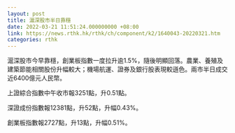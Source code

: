 ```yaml
---
layout: post
title: 滬深股市半日靠穩
date: 2022-03-21 11:51:24.000000000 +08:00
link: https://news.rthk.hk/rthk/ch/component/k2/1640043-20220321.htm
categories: rthk
---
```


滬深股市今早靠穩，創業板指數一度拉升逾1.5%，隨後明顯回落。農業、養殖及建築節能相關股份升幅較大；機場航運、證券及銀行股表現較遜色。兩市半日成交近6400億元人民幣。

上證綜合指數中午收市報3251點，升0.51點。

深證成份指數報12381點，升52點，升幅0.43%。

創業板指數報2727點，升13點，升幅0.51%。
